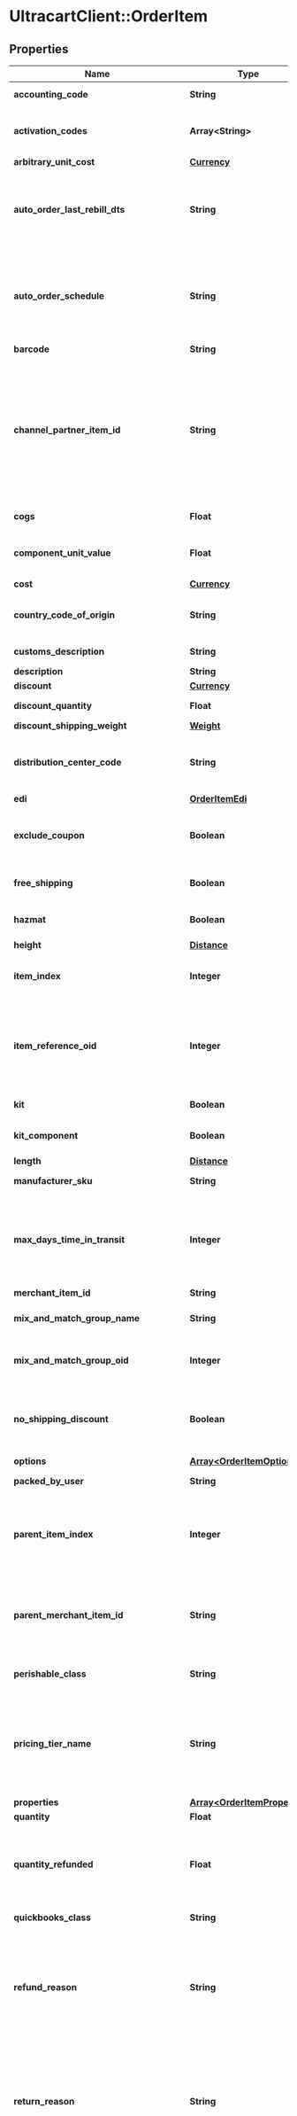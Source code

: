 # UltracartClient::OrderItem

## Properties

| Name | Type | Description | Notes |
| ---- | ---- | ----------- | ----- |
| **accounting_code** | **String** | QuickBooks code | [optional] |
| **activation_codes** | **Array&lt;String&gt;** | Activation codes assigned to this item | [optional] |
| **arbitrary_unit_cost** | [**Currency**](Currency.md) |  | [optional] |
| **auto_order_last_rebill_dts** | **String** | Date/time of the last rebill, used only during order insert to help project future rebills | [optional] |
| **auto_order_schedule** | **String** | Auto order schedule, used only during inserts supplying the recurring schedule | [optional] |
| **barcode** | **String** | Barcode | [optional] |
| **channel_partner_item_id** | **String** | Channel partner item id if this order came through a channel partner and the channel partner item id was mapped to an internal item id | [optional] |
| **cogs** | **Float** | Cost of goods sold | [optional] |
| **component_unit_value** | **Float** | Value of the kit component item | [optional] |
| **cost** | [**Currency**](Currency.md) |  | [optional] |
| **country_code_of_origin** | **String** | Country of origin (ISO-3166 two letter code) | [optional] |
| **customs_description** | **String** | Customs description | [optional] |
| **description** | **String** | Description | [optional] |
| **discount** | [**Currency**](Currency.md) |  | [optional] |
| **discount_quantity** | **Float** | Discount quantity | [optional] |
| **discount_shipping_weight** | [**Weight**](Weight.md) |  | [optional] |
| **distribution_center_code** | **String** | Distribution center code responsible for shipping this item | [optional] |
| **edi** | [**OrderItemEdi**](OrderItemEdi.md) |  | [optional] |
| **exclude_coupon** | **Boolean** | True if this item is excluded from coupons | [optional] |
| **free_shipping** | **Boolean** | True if the item receives free shipping | [optional] |
| **hazmat** | **Boolean** | Hazardous materials indicator | [optional] |
| **height** | [**Distance**](Distance.md) |  | [optional] |
| **item_index** | **Integer** | Index of the item on the order (one based index) | [optional] |
| **item_reference_oid** | **Integer** | Item reference object identifier used to linked to auto order item record | [optional] |
| **kit** | **Boolean** | True if this item is a kit | [optional] |
| **kit_component** | **Boolean** | True if this item is a kit component | [optional] |
| **length** | [**Distance**](Distance.md) |  | [optional] |
| **manufacturer_sku** | **String** | Manufacturer SKU | [optional] |
| **max_days_time_in_transit** | **Integer** | Maximum days that the item can be in transit before spoilage (perishable products) | [optional] |
| **merchant_item_id** | **String** | Item ID | [optional] |
| **mix_and_match_group_name** | **String** | Mix and match group name | [optional] |
| **mix_and_match_group_oid** | **Integer** | Mix and match group object identifier | [optional] |
| **no_shipping_discount** | **Boolean** | True if this item is excluded from shipping discounts | [optional] |
| **options** | [**Array&lt;OrderItemOption&gt;**](OrderItemOption.md) | Options | [optional] |
| **packed_by_user** | **String** | Packed by user | [optional] |
| **parent_item_index** | **Integer** | If this item is a kit component, this is the item index of the parent item (kit) | [optional] |
| **parent_merchant_item_id** | **String** | If this item is a kit component, this is the item id of the parent item (kit) | [optional] |
| **perishable_class** | **String** | Perishable class of the item | [optional] |
| **pricing_tier_name** | **String** | Pricing tier that granted the particular price for this item if the customer profile had pricing tiers assigned | [optional] |
| **properties** | [**Array&lt;OrderItemProperty&gt;**](OrderItemProperty.md) | Properties | [optional] |
| **quantity** | **Float** | Quantity | [optional] |
| **quantity_refunded** | **Float** | Quantity refunded on this item (read only except refund operation) | [optional] |
| **quickbooks_class** | **String** | QuickBooks class | [optional] |
| **refund_reason** | **String** | Refund reason code.  This can only be written during a refund operation otherwise this field is read only. | [optional] |
| **return_reason** | **String** | Return reason code.  This can only be written during a refund operation otherwise this field is read only. | [optional] |
| **ship_separately** | **Boolean** | True if this item ships in a separate box | [optional] |
| **shipped_by_user** | **String** | Shipped by user | [optional] |
| **shipped_dts** | **String** | Date/time that this item was marked shipped | [optional] |
| **shipping_status** | **String** | Shipping status for this item.  This is the replacement for the old order level shipping status. | [optional] |
| **special_product_type** | **String** | Special product type (USPS Media Mail) | [optional] |
| **tags** | [**Array&lt;OrderItemTag&gt;**](OrderItemTag.md) | Tags | [optional] |
| **tax_free** | **Boolean** | True if the item is tax free | [optional] |
| **tax_product_type** | **String** | Type of product for tax purposes (self or UltraCart Managed taxes) | [optional] |
| **taxable_cost** | [**Currency**](Currency.md) |  | [optional] |
| **total_cost_with_discount** | [**Currency**](Currency.md) |  | [optional] |
| **total_refunded** | [**Currency**](Currency.md) |  | [optional] |
| **transmitted_to_distribution_center_dts** | **String** | Date/time that this item was transmitted to the distribution center | [optional] |
| **unit_cost_with_discount** | [**Currency**](Currency.md) |  | [optional] |
| **upsell** | **Boolean** | True if this item was added to the order as part of an upsell | [optional] |
| **weight** | [**Weight**](Weight.md) |  | [optional] |
| **width** | [**Distance**](Distance.md) |  | [optional] |

## Example

```ruby
require 'ultracart_api'

instance = UltracartClient::OrderItem.new(
  accounting_code: null,
  activation_codes: null,
  arbitrary_unit_cost: null,
  auto_order_last_rebill_dts: null,
  auto_order_schedule: null,
  barcode: null,
  channel_partner_item_id: null,
  cogs: null,
  component_unit_value: null,
  cost: null,
  country_code_of_origin: null,
  customs_description: null,
  description: null,
  discount: null,
  discount_quantity: null,
  discount_shipping_weight: null,
  distribution_center_code: null,
  edi: null,
  exclude_coupon: null,
  free_shipping: null,
  hazmat: null,
  height: null,
  item_index: null,
  item_reference_oid: null,
  kit: null,
  kit_component: null,
  length: null,
  manufacturer_sku: null,
  max_days_time_in_transit: null,
  merchant_item_id: null,
  mix_and_match_group_name: null,
  mix_and_match_group_oid: null,
  no_shipping_discount: null,
  options: null,
  packed_by_user: null,
  parent_item_index: null,
  parent_merchant_item_id: null,
  perishable_class: null,
  pricing_tier_name: null,
  properties: null,
  quantity: null,
  quantity_refunded: null,
  quickbooks_class: null,
  refund_reason: null,
  return_reason: null,
  ship_separately: null,
  shipped_by_user: null,
  shipped_dts: null,
  shipping_status: null,
  special_product_type: null,
  tags: null,
  tax_free: null,
  tax_product_type: null,
  taxable_cost: null,
  total_cost_with_discount: null,
  total_refunded: null,
  transmitted_to_distribution_center_dts: null,
  unit_cost_with_discount: null,
  upsell: null,
  weight: null,
  width: null
)
```

